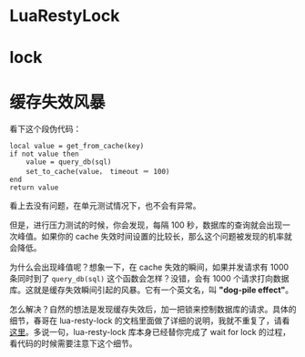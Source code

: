 # LuaRestyLock

# lock

# 缓存失效风暴

看下这个段伪代码：

```
local value = get_from_cache(key)
if not value then
    value = query_db(sql)
    set_to_cache(value， timeout ＝ 100)
end
return value 
```

看上去没有问题，在单元测试情况下，也不会有异常。

但是，进行压力测试的时候，你会发现，每隔 100 秒，数据库的查询就会出现一次峰值。如果你的 cache 失效时间设置的比较长，那么这个问题被发现的机率就会降低。

为什么会出现峰值呢？想象一下，在 cache 失效的瞬间，如果并发请求有 1000 条同时到了 `query_db(sql)` 这个函数会怎样？没错，会有 1000 个请求打向数据库。这就是缓存失效瞬间引起的风暴。它有一个英文名，叫 **"dog-pile effect"**。

怎么解决？自然的想法是发现缓存失效后，加一把锁来控制数据库的请求。具体的细节，春哥在 lua-resty-lock 的文档里面做了详细的说明，我就不重复了，请看[这里](https://github.com/openresty/lua-resty-lock#for-cache-locks)。多说一句，lua-resty-lock 库本身已经替你完成了 wait for lock 的过程，看代码的时候需要注意下这个细节。